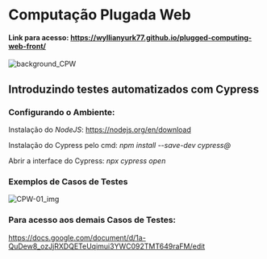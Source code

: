 
# Computação Plugada Web
#### Link para acesso: https://wyllianyurk77.github.io/plugged-computing-web-front/
![background_CPW](https://user-images.githubusercontent.com/51705102/228404229-cc442b9d-d4d3-4aac-8e0f-85be74ead513.PNG)

## Introduzindo testes automatizados com Cypress

### Configurando o Ambiente:
Instalação do *NodeJS*: https://nodejs.org/en/download

Instalação do Cypress pelo cmd: *npm install --save-dev cypress@*

Abrir a interface do Cypress: *npx cypress open*

### Exemplos de Casos de Testes
![CPW-01_img](https://user-images.githubusercontent.com/51705102/228403642-68be6301-680f-4f2c-9f86-485a097672c1.PNG)

### Para acesso aos demais Casos de Testes: 
https://docs.google.com/document/d/1a-QuDew8_ozJjRXDQETeUqimui3YWC092TMT649raFM/edit
